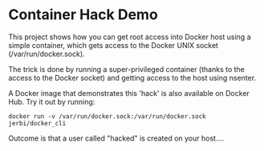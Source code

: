 # Container Hack Demo
This project shows how you can get root access into Docker host using a simple container, which gets access to the Docker UNIX socket (/var/run/docker.sock). 

The trick is done by running a super-privileged container (thanks to the access to the Docker socket)
and getting access to the host using nsenter.

A Docker image that demonstrates this 'hack' is also available on Docker Hub.
Try it out by running:

```docker run -v /var/run/docker.sock:/var/run/docker.sock jerbi/docker_cli```

Outcome is that a user called "hacked" is created on your host....

